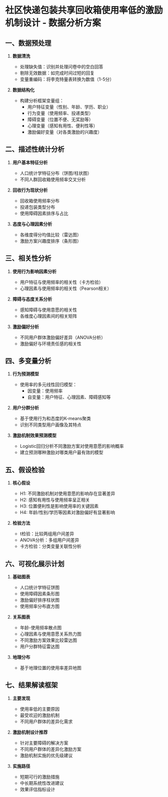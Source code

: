 # 社区快递包装共享回收箱使用率低的激励机制设计 - 数据分析方案

## 一、数据预处理

1. **数据清洗**
   - 处理缺失值：识别并处理问卷中的空白回答
   - 剔除无效数据：如完成时间过短的回复
   - 变量重编码：将李克特量表转换为数值（1-5分）

2. **数据结构化**
   - 构建分析框架变量组：
     - 用户特征变量（性别、年龄、学历、职业）
     - 行为变量（使用频率、投递类型）
     - 障碍变量（位置不便、无奖励等）
     - 心理变量（感知有用性、便利性等）
     - 激励偏好变量（对各类激励的兴趣度）

## 二、描述性统计分析

1. **用户基本特征分析**
   - 人口统计学特征分布（饼图/柱状图）
   - 不同人群回收箱使用频率交叉分析

2. **回收行为现状分析**
   - 回收箱使用频率分布
   - 投递包装类型分布
   - 使用障碍因素排序与占比

3. **态度与心理因素分析**
   - 各维度得分均值比较（雷达图）
   - 激励方案兴趣度排序（条形图）

## 三、相关性分析

1. **使用行为影响因素分析**
   - 用户特征与使用频率的相关性（卡方检验）
   - 心理因素与使用频率的相关性（Pearson相关）

2. **障碍与态度关系分析**
   - 感知障碍与使用意愿的相关性
   - 各维度心理因素间的相关矩阵

3. **激励偏好分析**
   - 不同用户群体激励偏好差异（ANOVA分析）
   - 激励偏好与环境责任感的相关性

## 四、多变量分析

1. **行为预测模型**
   - 使用率的多元线性回归模型：
     - 因变量：使用频率
     - 自变量：用户特征、心理因素、障碍感知等

2. **用户分群分析**
   - 基于使用行为和态度的K-means聚类
   - 识别不同类型用户画像及其特点

3. **激励机制效果预测模型**
   - Logistic回归分析不同激励方案对使用意愿的影响概率
   - 建立预测哪种激励对哪类用户最有效的模型

## 五、假设检验

1. **核心假设**
   - H1: 不同激励机制对使用意愿的影响存在显著差异
   - H2: 感知有用性与使用频率呈正相关
   - H3: 位置便利性是影响使用率的关键因素
   - H4: 年龄/性别/学历等因素对激励偏好有显著影响

2. **检验方法**
   - t检验：比较两组用户间差异
   - ANOVA分析：多组用户间差异
   - 卡方检验：分类变量关联性分析

## 六、可视化展示计划

1. **基础图表**
   - 人口统计学特征饼图
   - 使用障碍因素条形图
   - 激励偏好排序柱状图
   - 使用频率分布直方图

2. **关系图表**
   - 年龄-使用频率散点图
   - 心理因素与使用意愿关系热力图
   - 不同激励方案效果比较雷达图
   - 用户分群特征雷达图

3. **地理分布**
   - 基于地理位置的使用率差异地图

## 七、结果解读框架

1. **主要发现**
   - 使用率低的主要原因
   - 最受欢迎的激励机制
   - 不同用户群体的差异化需求

2. **激励机制设计推荐**
   - 针对主要障碍的解决方案
   - 不同用户群体的差异化激励方案
   - 激励机制实施的优先级建议

3. **实施路径**
   - 短期可行的激励措施
   - 中长期系统性改进建议
   - 效果评估指标设计
